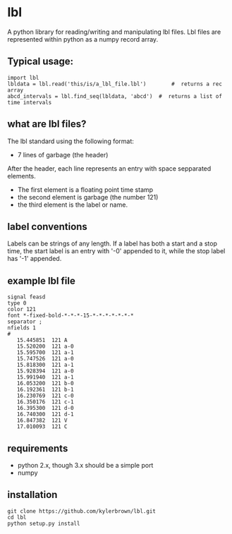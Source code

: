 lbl
===

A python library for reading/writing and manipulating lbl files.
Lbl files are represented within python as a numpy record array.

Typical usage:
---------------

    import lbl
    lbldata = lbl.read('this/is/a_lbl_file.lbl')        #  returns a rec array
    abcd_intervals = lbl.find_seq(lbldata, 'abcd')  #  returns a list of time intervals

what are lbl files?
--------------------
The lbl standard using the following format:
* 7 lines of garbage (the header)

After the header, each line represents an entry with space sepparated elements.
* The first element is a floating point time stamp
* the second element is garbage (the number 121)
* the third element is the label or name.

label conventions
------------------
Labels can be strings of any length. If a label has both a start and a stop time, 
the start label is an entry with '-0' appended to it, while the stop label has '-1' appended.

example lbl file
-------------------
    signal feasd
    type 0
    color 121
    font *-fixed-bold-*-*-*-15-*-*-*-*-*-*-*
    separator ;
    nfields 1
    #
       15.445851  121 A
       15.520200  121 a-0
       15.595700  121 a-1
       15.747526  121 a-0
       15.818300  121 a-1
       15.928394  121 a-0
       15.991940  121 a-1
       16.053200  121 b-0
       16.192361  121 b-1
       16.230769  121 c-0
       16.350176  121 c-1
       16.395300  121 d-0
       16.740300  121 d-1
       16.847382  121 V
       17.010093  121 C



requirements
------------
* python 2.x, though 3.x should be a simple port
* numpy

installation
-------------
    git clone https://github.com/kylerbrown/lbl.git
    cd lbl
    python setup.py install
